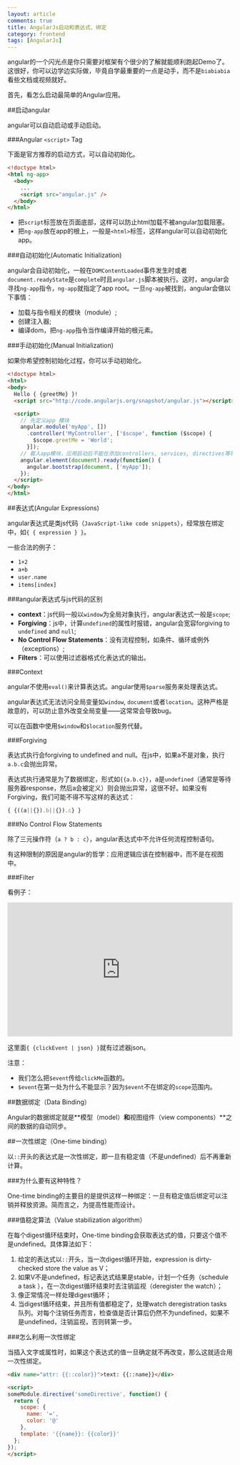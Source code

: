 ```yaml
---
layout: article
comments: true
title: AngularJs启动和表达式、绑定
category: frontend
tags: [AngularJs]
---
```


angular的一个闪光点是你只需要对框架有个很少的了解就能顺利跑起Demo了。这很好，你可以边学边实际做，毕竟自学最重要的一点是动手，而不是`biabiabia`看些文档或视频就好。

首先，看怎么启动最简单的Angular应用。

##启动angular

angular可以自动启动或手动启动。

###Angular `<script>` Tag

下面是官方推荐的启动方式，可以自动初始化。

```html
<!doctype html>
<html ng-app>
  <body>
    ...
    <script src="angular.js" />
  </body>
</html>
```

- 把`script`标签放在页面底部，这样可以防止html加载不被angular加载阻塞。
- 把`ng-app`放在app的根上，一般是`<html>`标签，这样angular可以自动初始化app。

###自动初始化(Automatic Initialization)

angular会自动初始化，一般在`DOMContentLoaded`事件发生时或者`document.readyState`是`complete`时且`angular.js`脚本被执行。这时，angular会寻找`ng-app`指令，`ng-app`就指定了app root。一旦`ng-app`被找到，angular会做以下事情：

- 加载与指令相关的模块（module）;
- 创建注入器;
- 编译dom，把`ng-app`指令当作编译开始的根元素。

###手动初始化(Manual Initialization)

如果你希望控制初始化过程，你可以手动初始化。

```html
<!doctype html>
<html>
<body>
  Hello { {greetMe} }!
  <script src="http://code.angularjs.org/snapshot/angular.js"></script>

  <script>
    // 先定义app 模块
    angular.module('myApp', [])
      .controller('MyController', ['$scope', function ($scope) {
        $scope.greetMe = 'World';
      }]);
    // 载入app模块，应用启动后不能在添加controllers, services, directives等等
    angular.element(document).ready(function() {
      angular.bootstrap(document, ['myApp']);
    });
  </script>
</body>
</html>
```

##表达式(Angular Expressions)

angular表达式是类js代码（`JavaScript-like code snippets`），经常放在绑定中，如`{ { expression } }`。

一些合法的例子：

- `1+2`
- `a+b`
- `user.name`
- `items[index]`

###angular表达式与js代码的区别

- **context**：js代码一般以`window`为全局对象执行，angular表达式一般是`scope`;
- **Forgiving**：js中，计算`undefined`的属性时报错，angular会宽容forgiving to `undefined` and `null`;
- **No Control Flow Statements**：没有流程控制，如条件、循环或例外（exceptions）;
- **Filters**：可以使用过滤器格式化表达式的输出。

###Context

angular不使用`eval()`来计算表达式。angular使用`$parse`服务来处理表达式。

angular表达式无法访问全局变量如`window`, `document`或者`location`。这种严格是故意的，可以防止意外改变全局变量——这常常会导致bug。

可以在函数中使用`$window`和`$location`服务代替。

###Forgiving

表达式执行会forgiving to undefined and null。在js中，如果a不是对象，执行`a.b.c`会抛出异常。

表达式执行通常是为了数据绑定，形式如`{{a.b.c}}`，a是`undefined`（通常是等待服务器response，然后a会被定义）则会抛出异常，这很不好。如果没有Forgiving，我们可能不得不写这样的表达式：

```javascript
{ {((a||{}).b||{}).c} }
```

###No Control Flow Statements

除了三元操作符（`a ? b : c`），angular表达式中不允许任何流程控制语句。

有这种限制的原因是angular的哲学：应用逻辑应该在控制器中，而不是在视图中。

###Filter

看例子：

<iframe width="100%" height="300" src="http://jsfiddle.net/creeper/vbd4qdwm/embedded/" allowfullscreen="allowfullscreen" frameborder="0"></iframe>

这里面`{ {clickEvent | json} }`就有过滤器json。

注意：

- 我们怎么把`$event`传给`clickMe`函数的。
- `$event`在第一处为什么不能显示？因为`$event`不在绑定的`scope`范围内。

##数据绑定（Data Binding）

Angular的数据绑定就是**模型（model）**和**视图组件（view components）**之间的数据的自动同步。

##一次性绑定（One-time binding）

以`::`开头的表达式是一次性绑定，即一旦有稳定值（不是undefined）后不再重新计算。

###为什么要有这种特性？

One-time binding的主要目的是提供这样一种绑定：一旦有稳定值后绑定可以注销并释放资源。简而言之，为提高性能而设计。

###值稳定算法（Value stabilization algorithm）

在每个digest循环结束时，One-time binding会获取表达式的值，只要这个值不是undefined。具体算法如下：

1. 给定的表达式以`::`开头，当一次digest循环开始，expression is dirty-checked store the value as V；
2. 如果V不是undefined，标记表达式结果是stable，计划一个任务（schedule a task ），在一次digest循环结束时去注销监视（deregister the watch）；
3. 像正常情况一样处理digest循环；
4. 当digest循环结束，并且所有值都稳定了，处理watch deregistration tasks队列。对每个注销任务而言，检查值是否计算后仍然不为undefined，如果不是undefined，注销监视，否则转第一步。

###怎么利用一次性绑定

当插入文字或属性时，如果这个表达式的值一旦确定就不再改变，那么这就适合用一次性绑定。

```html
<div name="attr: {{::color}}">text: {{::name}}</div>

<script>
someModule.directive('someDirective', function() {
  return {
    scope: {
      name: '=',
      color: '@'
    },
    template: '{{name}}: {{color}}'
  };
});
</script>
```

